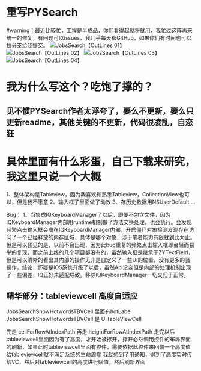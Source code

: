 #  重写PYSearch
#warning：最近比较忙，工程是半成品，你们看得起就将就用，我忙过这阵再来统一的修复，有问题可以issues，我几乎每天都GitHub，如果你们有时间也可以拉分支给我提交。
![JobsSearch【OutLines 01】](https://user-images.githubusercontent.com/13795605/99760436-4b7a7400-2b26-11eb-81b9-8bef6549883f.png)
![JobsSearch【OutLines 02】](https://user-images.githubusercontent.com/13795605/99760441-4f0dfb00-2b26-11eb-87fc-1521365183b8.png)
![JobsSearch【OutLines 03】](https://user-images.githubusercontent.com/13795605/99760442-4fa69180-2b26-11eb-84ea-9238a78a4518.png)
![JobsSearch【OutLines 04】](https://user-images.githubusercontent.com/13795605/99760445-503f2800-2b26-11eb-86e7-6d3f3250dc6a.png)

# 我为什么写这个？吃饱了撑的？
## 见不惯PYSearch作者太浮夸了，要么不更新，要么只更新readme，其他关键的不更新，代码很凌乱，自恋狂
# 具体里面有什么彩蛋，自己下载来研究，我这里只说一个大概
1、整体架构是Tableview，因为我喜欢和熟悉Tableview，CollectionView也可以，但是我不愿意
2、输入框了里面做了动效
3、存历史数据用NSUserDefault
...

Bug：
1、当集成IQKeyboardManager了以后，即便不包含文件，因为IQKeyboardManager内部用runtime机制做了方法交换处理，也会执行。会发现频繁点击输入框会崩在IQKeyboardManager内部，开启僵尸对象检测发现存在访问了一个已经释放的内存区域，具体是哪个对象，涉于笔者能力有限就到此为止。但是可以预见的是，以前不会出现，因为此bug重复的频繁点击输入框即会轻而易举的复现，而之前上线的几个项目都没有的，虽然输入框是继承于ZYTextField，但是可以清晰的看出其内部的操作无非是自定义了一些UI的位置，没有更多的骚操作。结论：怀疑是iOS系统升级了以后，虽然Api没变但是内部的处理机制出现了一些偏差，IQ正好未适配导致。移除IQKeyboardManager一切又归于正常。

## 精华部分：tableviewcell 高度自适应
JobsSearchShowHotwordsTBVCell 里面有hotLabel
JobsSearchShowHotwordsTBVCell 是 UITableViewCell

先走 cellForRowAtIndexPath
再走 heightForRowAtIndexPath
走完以后 tableviewcell里面因为有了高度，才开始被撑开，撑开必然调用控件的布局界面的刷新，如果此时tableviewcell里面有控件，需要依据此控件来回馈一个高度值给tableviewcell就不满足系统的生命周期
我就想到了用通知，得到了高度实时传给VC，然后对tableviewcell的高度进行赋值，然后刷新界面
